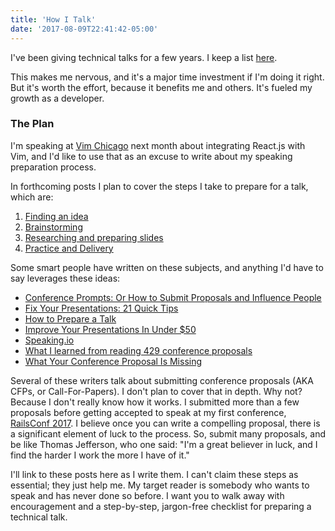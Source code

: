```yaml
---
title: 'How I Talk'
date: '2017-08-09T22:41:42-05:00'
---
```


I've been giving technical talks for a few years. I keep a list
[here](/about/).

This makes me nervous, and it's a major time investment if I'm doing it right.
But it's worth the effort, because it benefits me and others. It's fueled my
growth as a developer.

### The Plan

I'm speaking at [Vim Chicago](https://www.meetup.com/vim-chicago/) next month
about integrating React.js with Vim, and I'd like to use that as an excuse to
write about my speaking preparation process.

In forthcoming posts I plan to cover the steps I take to prepare for a talk, which
are:

1. [Finding an idea](/how-i-talk-finding-an-idea)
1. [Brainstorming](/how-i-talk-brainstorming)
1. [Researching and preparing slides](/how-i-talk-researching-and-preparing-slides)
1. [Practice and Delivery](/how-i-talk-practice-and-delivery)

Some smart people have written on these subjects, and
anything I'd have to say leverages these ideas:

- [Conference Prompts: Or How to Submit Proposals and Influence People](http://www.noelrappin.com/railsrx/2014/1/18/conference-prompts-or-how-to-submit-proposals-and-influence-people)
- [Fix Your Presentations: 21 Quick Tips](http://www.inc.com/geoffrey-james/how-to-fix-your-presentations-21-tips.html)
- [How to Prepare a Talk](https://www.deconstructconf.com/blog/how-to-prepare-a-talk)
- [Improve Your Presentations In Under $50](http://www.railstips.org/blog/archives/2010/05/05/improve-your-presentations-in-under-50/)
- [Speaking.io](http://speaking.io)
- [What I learned from reading 429 conference proposals](http://www.noelrappin.com/railsrx/2014/3/17/what-i-learned-from-reading-429-conference-proposals)
- [What Your Conference Proposal Is Missing](http://www.sarahmei.com/blog/2014/04/07/what-your-conference-proposal-is-missing)

Several of these writers talk about submitting conference proposals (AKA
CFPs, or Call-For-Papers). I don't plan to cover that in depth. Why not?
Because I don't really know how it works. I submitted more than a few proposals
before getting accepted to speak at my first conference, [RailsConf
2017](http://confreaks.tv/videos/railsconf2017-observing-chance-a-gold-master-test-in-practice).
I believe once you can write a compelling proposal, there is a significant
element of luck to the process. So, submit many proposals, and be like
Thomas Jefferson, who one said: "I'm a great believer in luck, and I find the
harder I work the more I have of it."

I'll link to these posts here as I write them. I can't claim these steps as
essential; they just help me. My target reader is somebody who wants to speak
and has never done so before. I want you to walk away with encouragement and a
step-by-step, jargon-free checklist for preparing a technical talk.
